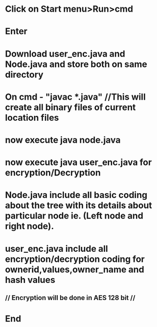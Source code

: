 # Click on Start menu>Run>cmd 
# Enter
# Download user_enc.java and Node.java and store both on same directory
# On cmd - "javac *.java"  //This will create all binary files of current location files 
# now execute java node.java
# now execute java user_enc.java for encryption/Decryption


# Node.java include all basic coding about the tree with its details about particular node ie. (Left node and right node).
# user_enc.java include all encryption/decryption coding for ownerid,values,owner_name and hash values
## // Encryption will be done in AES 128 bit // ##
# End
